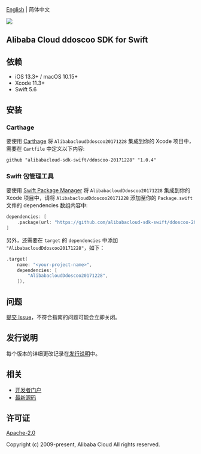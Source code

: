 [English](README.md) | 简体中文

![](https://aliyunsdk-pages.alicdn.com/icons/AlibabaCloud.svg)

## Alibaba Cloud ddoscoo SDK for Swift

## 依赖

- iOS 13.3+ / macOS 10.15+
- Xcode 11.3+
- Swift 5.6

## 安装

### Carthage

要使用 [Carthage](https://github.com/Carthage/Carthage) 将 `AlibabacloudDdoscoo20171228` 集成到你的 Xcode 项目中，需要在 `Cartfile` 中定义以下内容:

```ogdl
github "alibabacloud-sdk-swift/ddoscoo-20171228" "1.0.4"
```

### Swift 包管理工具

要使用 [Swift Package Manager](https://swift.org/package-manager/) 将 `AlibabacloudDdoscoo20171228` 集成到你的 Xcode 项目中，请将 `AlibabacloudDdoscoo20171228` 添加至你的 `Package.swift` 文件的 dependencies 数组内容中:

```swift
dependencies: [
    .package(url: "https://github.com/alibabacloud-sdk-swift/ddoscoo-20171228.git", from: "1.0.4")
]
```

另外，还需要在 `target` 的 `dependencies` 中添加 `"AlibabacloudDdoscoo20171228"`，如下：

```swift
.target(
    name: "<your-project-name>",
    dependencies: [
        "AlibabacloudDdoscoo20171228",
    ]),
```

## 问题

[提交 Issue](https://github.com/alibabacloud-sdk-swift/ddoscoo-20171228/issues/new)，不符合指南的问题可能会立即关闭。

## 发行说明

每个版本的详细更改记录在[发行说明](./ChangeLog.txt)中。

## 相关

* [开发者门户](https://next.api.aliyun.com/home)
* [最新源码](https://github.com/alibabacloud-sdk-swift/ddoscoo-20171228)

## 许可证

[Apache-2.0](http://www.apache.org/licenses/LICENSE-2.0)

Copyright (c) 2009-present, Alibaba Cloud All rights reserved.
